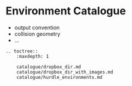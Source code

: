 # Environment Catalogue

- output convention
- collision geometry
- ...

```{eval-rst}
.. toctree::
    :maxdepth: 1
    
    catalogue/dropbox_dir.md
    catalogue/dropbox_dir_with_images.md
    catalogue/hurdle_environments.md
```
